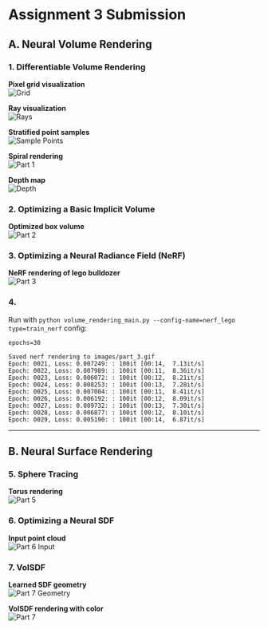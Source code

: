 # Assignment 3 Submission

## A. Neural Volume Rendering

### 1. Differentiable Volume Rendering

**Pixel grid visualization**  
![Grid](images/grid.png)

**Ray visualization**  
![Rays](images/rays.png)

**Stratified point samples**  
![Sample Points](images/sample_points.png)

**Spiral rendering**   
![Part 1](images/part_1.gif)

**Depth map**  
![Depth](images/depth.png)

### 2. Optimizing a Basic Implicit Volume

**Optimized box volume**  
![Part 2](images/part_2.gif)

### 3. Optimizing a Neural Radiance Field (NeRF)

**NeRF rendering of lego bulldozer**  
![Part 3](images/part_3.gif)

### 4.
Run with `python volume_rendering_main.py --config-name=nerf_lego type=train_nerf`
config:
```
epochs=30
```

```
Saved nerf rendering to images/part_3.gif
Epoch: 0021, Loss: 0.007249: : 100it [00:14,  7.13it/s]
Epoch: 0022, Loss: 0.007989: : 100it [00:11,  8.36it/s]
Epoch: 0023, Loss: 0.006072: : 100it [00:12,  8.21it/s]
Epoch: 0024, Loss: 0.008253: : 100it [00:13,  7.28it/s]
Epoch: 0025, Loss: 0.007004: : 100it [00:11,  8.41it/s]
Epoch: 0026, Loss: 0.006192: : 100it [00:12,  8.09it/s]
Epoch: 0027, Loss: 0.009732: : 100it [00:13,  7.30it/s]
Epoch: 0028, Loss: 0.006877: : 100it [00:12,  8.10it/s]
Epoch: 0029, Loss: 0.005190: : 100it [00:14,  6.87it/s]
```
---
## B. Neural Surface Rendering

### 5. Sphere Tracing

**Torus rendering**  
![Part 5](images/part_5.gif)

### 6. Optimizing a Neural SDF

**Input point cloud**  
![Part 6 Input](images/part_6_input.gif)

### 7. VolSDF

**Learned SDF geometry**  
![Part 7 Geometry](images/part_7_geometry.gif)

**VolSDF rendering with color**  
![Part 7](images/part_7.gif)